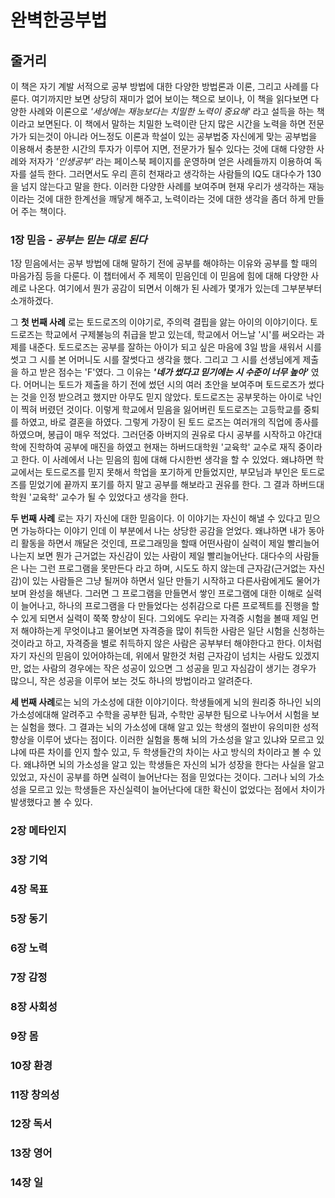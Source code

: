# **완**벽한**공**부법

## 줄거리

이 책은 자기 계발 서적으로 공부 방법에 대한 다양한 방법론과 이론, 그리고 사례를 다룬다. 여기까지만 보면 상당히 재미가 없어 보이는 책으로 보이나, 이 책을 읽다보면 다양한 사례와 이론으로  *'세상에는 재능보다는 치밀한 노력이 중요해'* 라고 설득을 하는 책이라고 보면된다. 이 책에서 말하는 치밀한 노력이란 단지 많은 시간을 노력을 하면 전문가가 되는것이 아니라 어느정도 이론과 학설이 있는 공부법중 자신에게 맞는 공부법을 이용해서 충분한 시간의 투자가 이루어 지면, 전문가가 될수 있다는 것에 대해 다양한 사례와 저자가 *'인생공부'* 라는 페이스북 페이지를 운영하며 얻은 사례들까지 이용하여 독자를 설득 한다. 그러면서도 우리 흔히 천재라고 생각하는 사람들의 IQ도 대다수가 130을 넘지 않는다고 말을 한다. 이러한 다양한 사례를 보여주며 현재 우리가 생각하는 재능이라는 것에 대한 한계선을 깨닿게 해주고, 노력이라는 것에 대한 생각을 좀더 하게 만들어 주는 책이다.

### 1장 믿음 - *공부는 믿는 대로 된다*

1장 믿음에서는 공부 방법에 대해 말하기 전에 공부를 해야하는 이유와 공부를 할 때의 마음가짐 등을 다룬다. 이 챕터에서 주 제목이 믿음인데 이 믿음에 힘에 대해 다양한 사례로 나온다. 여기에서 뭔가 공감이 되면서 이해가 된 사례가 몇개가 있는데 그부분부터 소개하겠다.

그 **첫 번째 사례** 로는 토드로즈의 이야기로, 주의력 결핍을 앓는 아이의 이야기이다. 토드로즈는 학교에서 구제불능의 취급을 받고 있는데, 학교에서 어느날 '시'를 써오라는 과제를 내준다. 토드로즈는 공부를 잘하는 아이가 되고 싶은 마음에 3일 밤을 새워서 시를 썻고 그 시를 본 어머니도 시를 잘썻다고 생각을 했다. 그리고 그 시를 선생님에게 제출을 하고 받은 점수는 'F'였다. 그 이유는 ***'네가 썼다고 믿기에는 시 수준이 너무 높아'*** 였다. 어머니는 토드가 제출을 하기 전에 썼던 시의 여러 초안을 보여주며 토드로즈가 썼다는 것을 인정 받으려고 했지만 아무도 믿지 않았다. 토드로즈는 공부못하는 아이로 낙인이 찍혀 버렸던 것이다. 이렇게 학교에서 믿음을 잃어버린 토드로즈는 고등학교를 중퇴를 하였고, 바로 결혼을 하였다. 그렇게 가장이 된 토드 로즈는 여러개의 직업에 종사를 하였으며, 봉급이 매우 적었다. 그러던중 아버지의 권유로 다시 공부를 시작하고 야간대학에 진학하여 공부에 매진을 하였고 현재는 하버드대학원 '교육학' 교수로 재직 중이라고 한다. 이 사례에서 나는 믿음의 힘에 대해 다시한번 생각을 할 수 있었다. 왜냐하면 학교에서는 토드로즈를 믿지 못해서 학업을 포기하게 만들었지만, 부모님과 부인은 토드로즈를 믿었기에 끝까지 포기를 하지 말고 공부를 해보라고 권유를 한다. 그 결과 하버드대학원 '교육학' 교수가 될 수 있었다고 생각을 한다.

**두 번째 사례** 로는 자기 자신에 대한 믿음이다. 이 이야기는 자신이 해낼 수 있다고 믿으면 가능하다는 이야기 인데 이 부분에서 나는 상당한 공감을 얻었다. 왜냐하면 내가 동아리 활동을 하면서 깨달은 것인데, 프로그래밍을 할때 어떤사람이 실력이 제일 빨리늘어나는지 보면 뭔가 근거없는 자신감이 있는 사람이 제일 빨리늘어난다. 대다수의 사람들은 나는 그런 프로그램을 못만든다 라고 하며, 시도도 하지 않는데 근자감(근거없는 자신감)이 있는 사람들은 그냥 될꺼야 하면서 일단 만들기 시작하고 다른사람에게도 물어가 보며 완성을 해낸다. 그러면 그 프로그램을 만들면서 쌓인 프로그램에 대한 이해로 실력이 늘어나고, 하나의 프로그램을 다 만들었다는 성취감으로 다른 프로젝트를 진행을 할 수 있게 되면서 실력이 쭉쭉 향상이 된다. 그외에도 우리는 자격증 시험을 볼때 제일 먼저 해야하는게 무엇이냐고 물어보면 자격증을 많이 취득한 사람은 일단 시험을 신청하는것이라고 하고, 자격증을 별로 취득하지 않은 사람은 공부부터 해야한다고 한다. 이처럼 자기 자신의 믿음이 있어야하는데, 위에서 말한것 처럼 근자감이 넘치는 사람도 있겠지만, 없는 사람의 경우에는 작은 성공이 있으면 그 성공을 믿고 자심감이 생기는 경우가 많으니, 작은 성공을 이루어 보는 것도 하나의 방법이라고 알려준다.

**세 번째 사례**로는 뇌의 가소성에 대한 이야기이다. 학생들에게 뇌의 원리중 하나인 뇌의 가소성에대해 알려주고 수학을 공부한 팀과, 수학만 공부한 팀으로 나누어서 시험을 보는 실험을 했다. 그 결과는 뇌의 가소성에 대해 알고 있는 학생의 절반이 유의미한 성적 향상을 이루어 냈다는 점이다. 이러한 실험을 통해 뇌의 가소성을 알고 있냐와 모르고 있냐에 따른 차이를 인지 할수 있고, 두 학생들간의 차이는 사고 방식의 차이라고 볼 수 있다. 왜냐하면 뇌의 가소성을 알고 있는 학생들은 자신의 뇌가 성장을 한다는 사실을 알고 있었고, 자신이 공부를 하면 실력이 늘어난다는 점을 믿었다는 것이다. 그러나 뇌의 가소성을 모르고 있는 학생들은 자신실력이 늘어난다에 대한 확신이 없었다는 점에서 차이가 발생했다고 볼 수 있다.

### 2장 메타인지

### 3장 기억

### 4장 목표

### 5장 동기

### 6장 노력

### 7장 감정

### 8장 사회성

### 9장 몸

### 10장 환경

### 11장 창의성

### 12장 독서

### 13장 영어

### 14장 일
